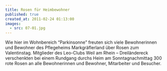 ```yaml
---
title: Rosen für Heimbewohner
published: true
created_at: 2011-02-24 01:13:00
images:
  - src: 07-01.jpg
---
```


Wie hier im Wohnbereich “Parkinsonne” freuten sich viele Bewohnerinnen und Bewohner des Pflegeheims Markgräflerland über Rosen zum Valentinstag. Mitglieder des Leo-Clubs Weil am Rhein – Dreiländereck verschenkten bei einem Rundgang durchs Heim am Sonntagnachmittag 300 rote Rosen an alle Bewohnerinnen und Bewohner, Mitarbeiter und Besucher.
